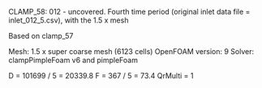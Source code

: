 CLAMP_58: 012 - uncovered. Fourth time period (original inlet data file = inlet_012_5.csv), with the 1.5 x mesh

Based on clamp_57

Mesh: 1.5 x super coarse mesh (6123 cells)
OpenFOAM version: 9
Solver: clampPimpleFoam v6 and pimpleFoam

D = 101699 / 5 = 20339.8
F = 367 / 5 = 73.4
QrMulti = 1
